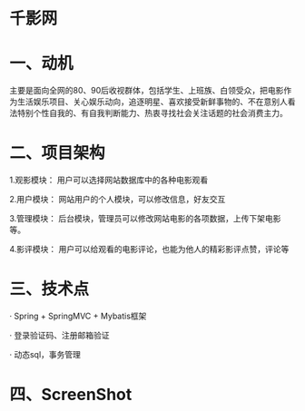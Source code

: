 # 千影网
# 一、动机
主要是面向全网的80、90后收视群体，包括学生、上班族、白领受众，把电影作为生活娱乐项目、关心娱乐动向，追逐明星、喜欢接受新鲜事物的、不在意别人看法特别个性自我的、有自我判断能力、热衷寻找社会关注话题的社会消费主力。
# 二、项目架构
1.观影模块：
 用户可以选择网站数据库中的各种电影观看

2.用户模块：
网站用户的个人模块，可以修改信息，好友交互

3.管理模块：
后台模块，管理员可以修改网站电影的各项数据，上传下架电影等。

4.影评模块：
用户可以给观看的电影评论，也能为他人的精彩影评点赞，评论等
# 三、技术点
· Spring + SpringMVC + Mybatis框架

· 登录验证码、注册邮箱验证

· 动态sql，事务管理

# 四、ScreenShot

